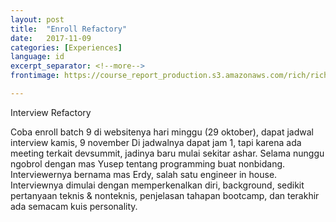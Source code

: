```yaml
---
layout: post
title:  "Enroll Refactory"
date:   2017-11-09
categories: [Experiences]
language: id
excerpt_separator: <!--more-->
frontimage: https://course_report_production.s3.amazonaws.com/rich/rich_files/rich_files/3333/s200/refactorylogo.png

---
```

Interview Refactory
<!--more-->

Coba enroll batch 9 di websitenya hari minggu (29 oktober), dapat jadwal interview kamis, 9 november
Di jadwalnya dapat jam 1, tapi karena ada meeting terkait devsummit, jadinya baru mulai sekitar ashar. Selama nunggu ngobrol dengan mas Yusep tentang programming buat nonbidang.
Interviewernya bernama mas Erdy, salah satu engineer in house.
Interviewnya dimulai dengan memperkenalkan diri, background, sedikit pertanyaan teknis & nonteknis, penjelasan tahapan bootcamp, dan terakhir ada semacam kuis personality.

